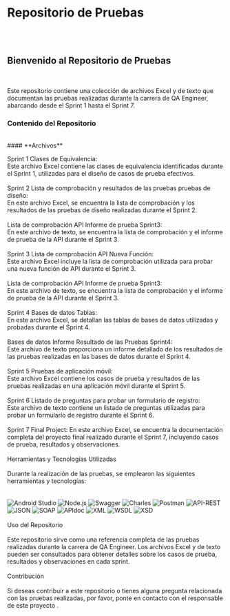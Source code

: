 # **Repositorio de Pruebas**
<br>
<br>

## **Bienvenido al Repositorio de Pruebas**
<br>

Este repositorio contiene una colección de archivos Excel y de texto que documentan las pruebas realizadas durante la carrera de QA Engineer, abarcando desde el Sprint 1 hasta el Sprint 7.
<br>

### **Contenido del Repositorio**
<br>
#### **Archivos**
<br>

Sprint 1 Clases de Equivalencia: <br>Este archivo Excel contiene las clases de equivalencia identificadas durante el Sprint 1, utilizadas para el diseño de casos de prueba efectivos.
<br>
<br>
Sprint 2 Lista de comprobación y resultados de las pruebas pruebas de diseño: <br>En este archivo Excel, se encuentra la lista de comprobación y los resultados de las pruebas de diseño realizadas durante el Sprint 2.
<br>
<br>
Lista de comprobación API Informe de prueba Sprint3: <br>En este archivo de texto, se encuentra la lista de comprobación y el informe de prueba de la API durante el Sprint 3.
<br>
<br>
Sprint 3 Lista de comprobación API Nueva Función: <br>Este archivo Excel incluye la lista de comprobación utilizada para probar una nueva función de API durante el Sprint 3.
<br>
<br>
Lista de comprobación API Informe de prueba Sprint3: <br>En este archivo de texto, se encuentra la lista de comprobación y el informe de prueba de la API durante el Sprint 3.
<br>
<br>
Sprint 4 Bases de datos Tablas: <br>En este archivo Excel, se detallan las tablas de bases de datos utilizadas y probadas durante el Sprint 4.
<br>
<br>
Bases de datos Informe Resultado de las Pruebas Sprint4: <br>Este archivo de texto proporciona un informe detallado de los resultados de las pruebas realizadas en las bases de datos durante el Sprint 4.
<br>
<br>
Sprint 5 Pruebas de aplicación móvíl: <br>Este archivo Excel contiene los casos de prueba y resultados de las pruebas realizadas en una aplicación móvil durante el Sprint 5.
<br>
<br>
Sprint 6 Listado de preguntas para probar un formulario de registro: <br>Este archivo de texto contiene un listado de preguntas utilizadas para probar un formulario de registro durante el Sprint 6.
<br>
<br>
Sprint 7 Final Project: En este archivo Excel, se encuentra la documentación completa del proyecto final realizado durante el Sprint 7, incluyendo casos de prueba, resultados y observaciones.
<br>
<br>
Herramientas y Tecnologías Utilizadas
<br>
<br>
Durante la realización de las pruebas, se emplearon las siguientes herramientas y tecnologías:
<br>
<br>
<br>
![Android Studio](https://img.shields.io/badge/Android%20Studio-3DDC84?style=for-the-badge&logo=android-studio&logoColor=white)
![Node.js](https://img.shields.io/badge/Node.js-43853D?style=for-the-badge&logo=node.js&logoColor=white)
![Swagger](https://img.shields.io/badge/Swagger-85EA2D?style=for-the-badge&logo=swagger&logoColor=black)
![Charles](https://img.shields.io/badge/Charles-000000?style=for-the-badge&logo=charles&logoColor=white)
![Postman](https://img.shields.io/badge/Postman-FF6C37?style=for-the-badge&logo=postman&logoColor=white)
![API-REST](https://img.shields.io/badge/API-REST-009688?style=for-the-badge&logoColor=white)
![JSON](https://img.shields.io/badge/JSON-000000?style=for-the-badge&logo=json&logoColor=white)
![SOAP](https://img.shields.io/badge/SOAP-FFCA28?style=for-the-badge&logoColor=black)
![APIdoc](https://img.shields.io/badge/APIdoc-E8E8E8?style=for-the-badge&logoColor=black)
![XML](https://img.shields.io/badge/XML-F68212?style=for-the-badge&logo=xml&logoColor=white)
![WSDL](https://img.shields.io/badge/WSDL-0769AD?style=for-the-badge&logoColor=white)
![XSD](https://img.shields.io/badge/XSD-0077B5?style=for-the-badge&logoColor=white)
<br>
<br>
Uso del Repositorio
<br>
<br>
Este repositorio sirve como una referencia completa de las pruebas realizadas durante la carrera de QA Engineer. Los archivos Excel y de texto pueden ser consultados para obtener detalles sobre los casos de prueba, resultados y observaciones en cada sprint.
<br>
<br>
Contribución
<br>
<br>
Si deseas contribuir a este repositorio o tienes alguna pregunta relacionada con las pruebas realizadas, por favor, ponte en contacto con el responsable de este proyecto .

